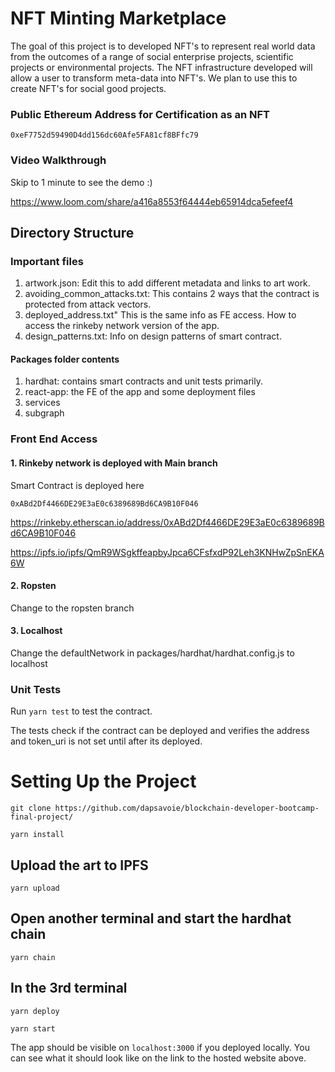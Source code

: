 # NFT Minting Marketplace

The goal of this project is to developed NFT's to represent real world data from the outcomes of a range of social enterprise projects, scientific projects or environmental projects. The NFT  infrastructure developed will allow a user to transform meta-data into NFT's. We plan to use this to create NFT's for social good projects.

### Public Ethereum Address for Certification as an NFT

```0xeF7752d59490D4dd156dc60Afe5FA81cf8BFfc79```

### Video Walkthrough

Skip to 1 minute to see the demo :)

https://www.loom.com/share/a416a8553f64444eb65914dca5efeef4

## Directory Structure

### Important files

1. artwork.json: Edit this to add different metadata and links to art work. 
2. avoiding_common_attacks.txt: This contains 2 ways that the contract is protected from attack vectors.
3. deployed_address.txt" This is the same info as FE access. How to access the rinkeby network version of the app.
4. design_patterns.txt: Info on design patterns of smart contract.

#### Packages folder contents

1. hardhat: contains smart contracts and unit tests primarily.
2. react-app: the FE of the app and some deployment files
3. services
4. subgraph

### Front End Access

#### 1. Rinkeby network is deployed with Main branch

Smart Contract is deployed here

```0xABd2Df4466DE29E3aE0c6389689Bd6CA9B10F046```

https://rinkeby.etherscan.io/address/0xABd2Df4466DE29E3aE0c6389689Bd6CA9B10F046

https://ipfs.io/ipfs/QmR9WSgkffeapbyJpca6CFsfxdP92Leh3KNHwZpSnEKA6W

#### 2. Ropsten
Change to the ropsten branch

#### 3. Localhost

Change the defaultNetwork in packages/hardhat/hardhat.config.js to localhost


### Unit Tests

Run ```yarn test``` to test the contract. 

The tests check if the contract can be deployed and verifies the address and token_uri is not set until after its deployed.

# Setting Up the Project

```git clone https://github.com/dapsavoie/blockchain-developer-bootcamp-final-project/```

```yarn install```

## Upload the art to IPFS

```yarn upload ```

## Open another terminal and start the hardhat chain

```yarn chain ```

## In the 3rd terminal 

```yarn deploy```

```yarn start```

The app should be visible on ```localhost:3000``` if you deployed locally. You can see what it should look like on the link to the hosted website above.
